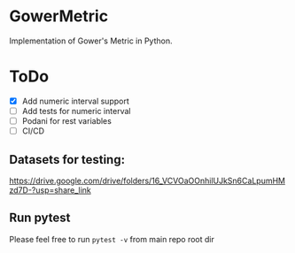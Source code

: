 # GowerMetric
Implementation of Gower's Metric in Python.

# ToDo
- [x] Add numeric interval support
- [ ] Add tests for numeric interval
- [ ] Podani for rest variables
- [ ] CI/CD

## Datasets for testing:
https://drive.google.com/drive/folders/16_VCVOaOOnhilUJkSn6CaLpumHMzd7D-?usp=share_link

## Run pytest
Please feel free to run `pytest -v` from main repo root dir